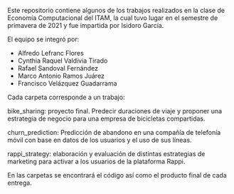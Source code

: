 Este repositorio contiene algunos de los trabajos realizados en la clase de Economía Computacional del ITAM, la cual tuvo lugar en el semestre de primavera de 2021 y fue impartida por Isidoro García.

El equipo se integró por:

 - Alfredo Lefranc Flores
 - Cynthia Raquel Valdivia Tirado
 - Rafael Sandoval Fernández 
 - Marco Antonio Ramos Juárez
 - Francisco Velázquez Guadarrama
 
 Cada carpeta corresponde a un trabajo:
 
 bike_sharing: proyecto final. Predecir duraciones de viaje y proponer una estrategia de negocio para una empresa de bicicletas compartidas.
 
 churn_prediction: Predicción de abandono en una compañía de telefonía móvil con base en datos de los usuarios y el uso de sus líneas.
 
 rappi_strategy: elaboración y evaluación de distintas estrategias de marketing para activar a los usuarios de la plataforma Rappi.
 
 
 En las carpetas se encontrará el código así como el producto final de cada entrega.